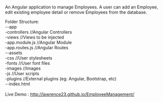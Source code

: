 An Angular application to manage Employees. A user can add an Employee, edit existing employee detail or remove Employees from the database.

Folder Structure:<br/>
--app<br/>
  -controllers			//Angular Controllers<br/>
  -views				//Views to be injected<br/>
  -app.module.js    	//Angular Module<br/>
  -app.routes.js    	//Angular Routes<br/>
--assets<br/>
  -css					//User stylesheets<br/>
  -fonts				//User font files<br/>
  -images				//Images<br/>
  -js					//User scripts<br/>
  -plugins				//External plugins (eg: Angular, Bootstrap, etc)<br/>
--index.html<br/>
<br/>
Live Demo : http://lawrence23.github.io/EmployeeManagement/
